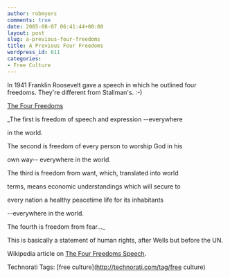 ```yaml
---
author: robmyers
comments: true
date: 2005-08-07 06:41:44+00:00
layout: post
slug: a-previous-four-freedoms
title: A Previous Four Freedoms
wordpress_id: 611
categories:
- Free Culture
---
```


  
In 1941 Franklin Roosevelt gave a speech in which he outlined four freedoms. They're different from Stallman's. :-)  


  
[The Four Freedoms](http://www.libertynet.org/~edcivic/fdr.html)  


  
_The first is freedom of speech and expression --everywhere  
  
in the world.  
  
The second is freedom of every person to worship God in his  
  
own way-- everywhere in the world.  
  
The third is freedom from want, which, translated into world  
  
terms, means economic understandings which will secure to  
  
every nation a healthy peacetime life for its inhabitants  
  
--everywhere in the world.  
  
The fourth is freedom from fear..._  


  
This is basically a statement of human rights, after Wells but before the UN.  


  
Wikipedia article on [The Four Freedoms Speech](http://en.wikipedia.org/wiki/Four_freedoms).  


  


Technorati Tags: [free culture](http://technorati.com/tag/free culture)

  


